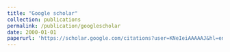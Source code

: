 ```yaml
---
title: "Google scholar"
collection: publications
permalink: /publication/googlescholar
date: 2000-01-01
paperurl: 'https://scholar.google.com/citations?user=KNeIeiAAAAAJ&hl=en'
---
```

